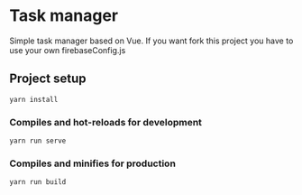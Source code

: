 # Task manager

Simple task manager based on Vue.
If you want fork this project you have to use your own firebaseConfig.js

## Project setup
```
yarn install
```

### Compiles and hot-reloads for development
```
yarn run serve
```

### Compiles and minifies for production
```
yarn run build
```
